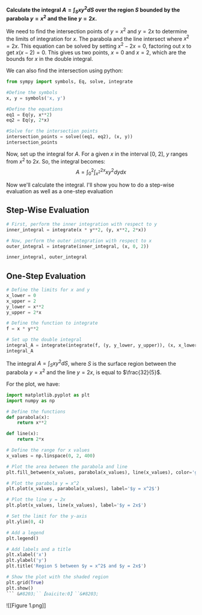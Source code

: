 
**Calculate the integral $A=\int_S x y^2 d S$ over the region $S$ bounded by the parabola $y=x^2$ and the line $y=2 x$.**

We need to find the intersection points of $y=x^2$ and $y=2 x$ to determine the limits of integration for $x$. The parabola and the line intersect where $x^2=2 x$. This equation can be solved by setting $x^2-2 x=0$, factoring out $x$ to get $x(x-2)=0$. This gives us two points, $x=0$ and $x=2$, which are the bounds for $x$ in the double integral.

We can also find the intersection using python:

```Python
from sympy import symbols, Eq, solve, integrate

#Define the symbols
x, y = symbols('x, y')

#Define the equations
eq1 = Eq(y, x**2)
eq2 = Eq(y, 2*x)

#Solve for the intersection points
intersection_points = solve((eq1, eq2), (x, y))
intersection_points
```


Now, set up the integral for $A$. For a given $x$ in the interval [0, 2], $y$ ranges from $x^2$ to $2 x$. So, the integral becomes:
$$
A=\int_0^2 \int_{x^2}^{2 x} x y^2 d y d x
$$

Now we'll calculate the integral. I'll show you how to do a step-wise evaluation as well as a one-step evaluation

## Step-Wise Evaluation

```Python
# First, perform the inner integration with respect to y
inner_integral = integrate(x * y**2, (y, x**2, 2*x))

# Now, perform the outer integration with respect to x
outer_integral = integrate(inner_integral, (x, 0, 2))

inner_integral, outer_integral
```


## One-Step Evaluation

```Python
# Define the limits for x and y
x_lower = 0
x_upper = 2
y_lower = x**2
y_upper = 2*x

# Define the function to integrate
f = x * y**2

# Set up the double integral
integral_A = integrate(integrate(f, (y, y_lower, y_upper)), (x, x_lower, x_upper))
integral_A
```




The integral $A=\int_S x y^2 d S$, where $S$ is the surface region between the parabola $y=x^2$ and the line $y=2 x$, is equal to $\frac{32}{5}$.

For the plot, we have:

```Python
import matplotlib.pyplot as plt
import numpy as np

# Define the functions
def parabola(x):
    return x**2

def line(x):
    return 2*x

# Define the range for x values
x_values = np.linspace(0, 2, 400)

# Plot the area between the parabola and line
plt.fill_between(x_values, parabola(x_values), line(x_values), color='gray', alpha=0.5, label='Region S')

# Plot the parabola y = x^2
plt.plot(x_values, parabola(x_values), label='$y = x^2$')

# Plot the line y = 2x
plt.plot(x_values, line(x_values), label='$y = 2x$')

# Set the limit for the y-axis
plt.ylim(0, 4)

# Add a legend
plt.legend()

# Add labels and a title
plt.xlabel('x')
plt.ylabel('y')
plt.title('Region S between $y = x^2$ and $y = 2x$')

# Show the plot with the shaded region
plt.grid(True)
plt.show()
``` &#8203;``【oaicite:0】``&#8203;

```


![[Figure 1.png]]